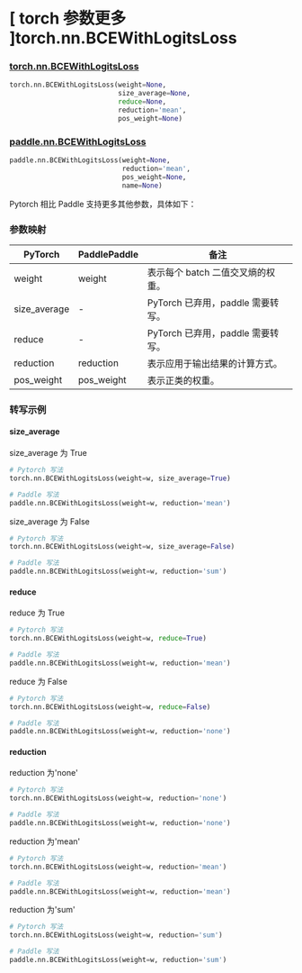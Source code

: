 # [ torch 参数更多 ]torch.nn.BCEWithLogitsLoss
### [torch.nn.BCEWithLogitsLoss](https://pytorch.org/docs/stable/generated/torch.nn.BCEWithLogitsLoss.html#bcewithlogitsloss)

```python
torch.nn.BCEWithLogitsLoss(weight=None,
                           size_average=None,
                           reduce=None,
                           reduction='mean',
                           pos_weight=None)
```

### [paddle.nn.BCEWithLogitsLoss](https://www.paddlepaddle.org.cn/documentation/docs/zh/develop/api/paddle/nn/BCEWithLogitsLoss_cn.html#bcewithlogitsloss)

```python
paddle.nn.BCEWithLogitsLoss(weight=None,
                            reduction='mean',
                            pos_weight=None,
                            name=None)
```

Pytorch 相比 Paddle 支持更多其他参数，具体如下：
### 参数映射
| PyTorch       | PaddlePaddle | 备注                                                   |
| ------------- | ------------ | ------------------------------------------------------ |
| weight           | weight      | 表示每个 batch 二值交叉熵的权重。                                     |
| size_average  | -            | PyTorch 已弃用，paddle 需要转写。 |
| reduce        | -            | PyTorch 已弃用，paddle 需要转写。 |
| reduction  | reduction            | 表示应用于输出结果的计算方式。  |
| pos_weight  | pos_weight            | 表示正类的权重。  |

### 转写示例
#### size_average
size_average 为 True
```python
# Pytorch 写法
torch.nn.BCEWithLogitsLoss(weight=w, size_average=True)

# Paddle 写法
paddle.nn.BCEWithLogitsLoss(weight=w, reduction='mean')

```

size_average 为 False
```python
# Pytorch 写法
torch.nn.BCEWithLogitsLoss(weight=w, size_average=False)

# Paddle 写法
paddle.nn.BCEWithLogitsLoss(weight=w, reduction='sum')
```

#### reduce
reduce 为 True
```python
# Pytorch 写法
torch.nn.BCEWithLogitsLoss(weight=w, reduce=True)

# Paddle 写法
paddle.nn.BCEWithLogitsLoss(weight=w, reduction='mean')
```

reduce 为 False
```python
# Pytorch 写法
torch.nn.BCEWithLogitsLoss(weight=w, reduce=False)

# Paddle 写法
paddle.nn.BCEWithLogitsLoss(weight=w, reduction='none')
```

#### reduction
reduction 为'none'
```python
# Pytorch 写法
torch.nn.BCEWithLogitsLoss(weight=w, reduction='none')

# Paddle 写法
paddle.nn.BCEWithLogitsLoss(weight=w, reduction='none')
```

reduction 为'mean'
```python
# Pytorch 写法
torch.nn.BCEWithLogitsLoss(weight=w, reduction='mean')

# Paddle 写法
paddle.nn.BCEWithLogitsLoss(weight=w, reduction='mean')
```

reduction 为'sum'
```python
# Pytorch 写法
torch.nn.BCEWithLogitsLoss(weight=w, reduction='sum')

# Paddle 写法
paddle.nn.BCEWithLogitsLoss(weight=w, reduction='sum')
```
